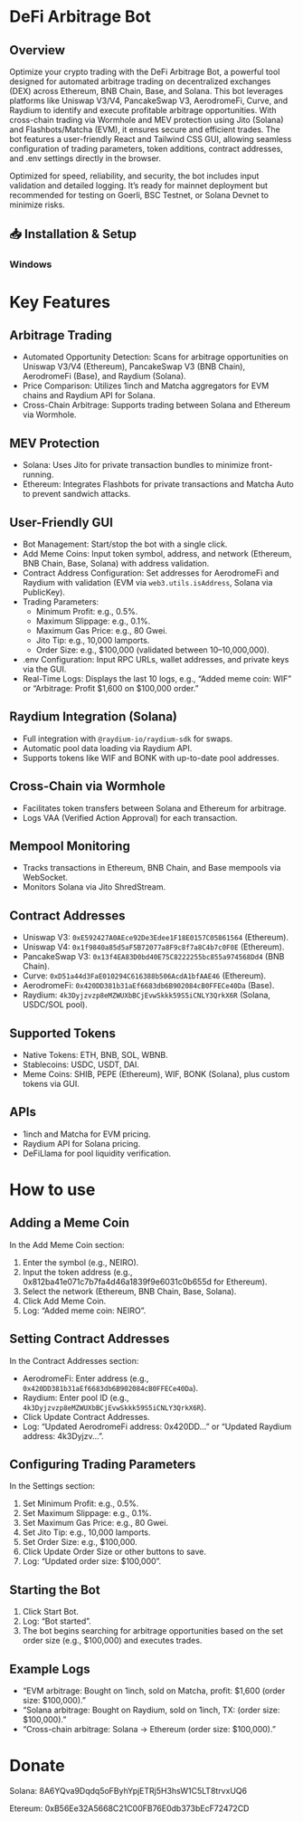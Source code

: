# DeFi Arbitrage Bot
## Overview
Optimize your crypto trading with the DeFi Arbitrage Bot, a powerful tool designed for automated arbitrage trading on decentralized exchanges (DEX) across Ethereum, BNB Chain, Base, and Solana. This bot leverages platforms like Uniswap V3/V4, PancakeSwap V3, AerodromeFi, Curve, and Raydium to identify and execute profitable arbitrage opportunities. With cross-chain trading via Wormhole and MEV protection using Jito (Solana) and Flashbots/Matcha (EVM), it ensures secure and efficient trades. The bot features a user-friendly React and Tailwind CSS GUI, allowing seamless configuration of trading parameters, token additions, contract addresses, and .env settings directly in the browser.

Optimized for speed, reliability, and security, the bot includes input validation and detailed logging. It’s ready for mainnet deployment but recommended for testing on Goerli, BSC Testnet, or Solana Devnet to minimize risks.

## 📥 Installation & Setup

### Windows

# Key Features
## Arbitrage Trading
- Automated Opportunity Detection: Scans for arbitrage opportunities on Uniswap V3/V4 (Ethereum), PancakeSwap V3 (BNB Chain), AerodromeFi (Base), and Raydium (Solana).
- Price Comparison: Utilizes 1inch and Matcha aggregators for EVM chains and Raydium API for Solana.
- Cross-Chain Arbitrage: Supports trading between Solana and Ethereum via Wormhole.

## MEV Protection
- Solana: Uses Jito for private transaction bundles to minimize front-running.
- Ethereum: Integrates Flashbots for private transactions and Matcha Auto to prevent sandwich attacks.

## User-Friendly GUI
- Bot Management: Start/stop the bot with a single click.
- Add Meme Coins: Input token symbol, address, and network (Ethereum, BNB Chain, Base, Solana) with address validation.
- Contract Address Configuration: Set addresses for AerodromeFi and Raydium with validation (EVM via `web3.utils.isAddress`, Solana via PublicKey).
- Trading Parameters:
    - Minimum Profit: e.g., 0.5%.
    - Maximum Slippage: e.g., 0.1%.
    - Maximum Gas Price: e.g., 80 Gwei.
    - Jito Tip: e.g., 10,000 lamports.
    - Order Size: e.g., $100,000 (validated between $10–$10,000,000).
- .env Configuration: Input RPC URLs, wallet addresses, and private keys via the GUI.
- Real-Time Logs: Displays the last 10 logs, e.g., “Added meme coin: WIF” or “Arbitrage: Profit $1,600 on $100,000 order.”

## Raydium Integration (Solana)
- Full integration with `@raydium-io/raydium-sdk` for swaps.
- Automatic pool data loading via Raydium API.
- Supports tokens like WIF and BONK with up-to-date pool addresses.

## Cross-Chain via Wormhole
- Facilitates token transfers between Solana and Ethereum for arbitrage.
- Logs VAA (Verified Action Approval) for each transaction.

## Mempool Monitoring
- Tracks transactions in Ethereum, BNB Chain, and Base mempools via WebSocket.
- Monitors Solana via Jito ShredStream.

## Contract Addresses
- Uniswap V3: `0xE592427A0AEce92De3Edee1F18E0157C05861564` (Ethereum).
- Uniswap V4: `0x1f9840a85d5aF5B72077a8F9c8f7a8C4b7c0F0E` (Ethereum).
- PancakeSwap V3: `0x13f4EA83D0bd40E75C8222255bc855a974568Dd4` (BNB Chain).
- Curve: `0xD51a44d3FaE010294C616388b506AcdA1bfAAE46` (Ethereum).
- AerodromeFi: `0x420DD381b31aEf6683db6B902084cB0FFECe40Da` (Base).
- Raydium: `4k3Dyjzvzp8eMZWUXbBCjEvwSkkk59S5iCNLY3QrkX6R` (Solana, USDC/SOL pool).

## Supported Tokens
- Native Tokens: ETH, BNB, SOL, WBNB.
- Stablecoins: USDC, USDT, DAI.
- Meme Coins: SHIB, PEPE (Ethereum), WIF, BONK (Solana), plus custom tokens via GUI.

## APIs
- 1inch and Matcha for EVM pricing.
- Raydium API for Solana pricing.
- DeFiLlama for pool liquidity verification.

# How to use
## Adding a Meme Coin
In the Add Meme Coin section:
1. Enter the symbol (e.g., NEIRO).
2. Input the token address (e.g., 0x812ba41e071c7b7fa4d46a1839f9e6031c0b655d for Ethereum).
3. Select the network (Ethereum, BNB Chain, Base, Solana).
4. Click Add Meme Coin.
5. Log: “Added meme coin: NEIRO”.

## Setting Contract Addresses
In the Contract Addresses section:
- AerodromeFi: Enter address (e.g., `0x420DD381b31aEf6683db6B902084cB0FFECe40Da`).
- Raydium: Enter pool ID (e.g., `4k3Dyjzvzp8eMZWUXbBCjEvwSkkk59S5iCNLY3QrkX6R`).
- Click Update Contract Addresses.
- Log: “Updated AerodromeFi address: 0x420DD...” or “Updated Raydium address: 4k3Dyjzv...”.

## Configuring Trading Parameters
In the Settings section:
1. Set Minimum Profit: e.g., 0.5%.
2. Set Maximum Slippage: e.g., 0.1%.
3. Set Maximum Gas Price: e.g., 80 Gwei.
4. Set Jito Tip: e.g., 10,000 lamports.
5. Set Order Size: e.g., $100,000.
6. Click Update Order Size or other buttons to save.
7. Log: “Updated order size: $100,000”.

## Starting the Bot
1. Click Start Bot.
2. Log: “Bot started”.
3. The bot begins searching for arbitrage opportunities based on the set order size (e.g., $100,000) and executes trades.

## Example Logs
- “EVM arbitrage: Bought on 1inch, sold on Matcha, profit: $1,600 (order size: $100,000).”
- “Solana arbitrage: Bought on Raydium, sold on 1inch, TX: (order size: $100,000).”
- “Cross-chain arbitrage: Solana -> Ethereum (order size: $100,000).”

# Donate
Solana: 8A6YQva9Dqdq5oFByhYpjETRj5H3hsW1C5LT8trvxUQ6

Etereum: 0xB56Ee32A5668C21C00FB76E0db373bEcF72472CD
